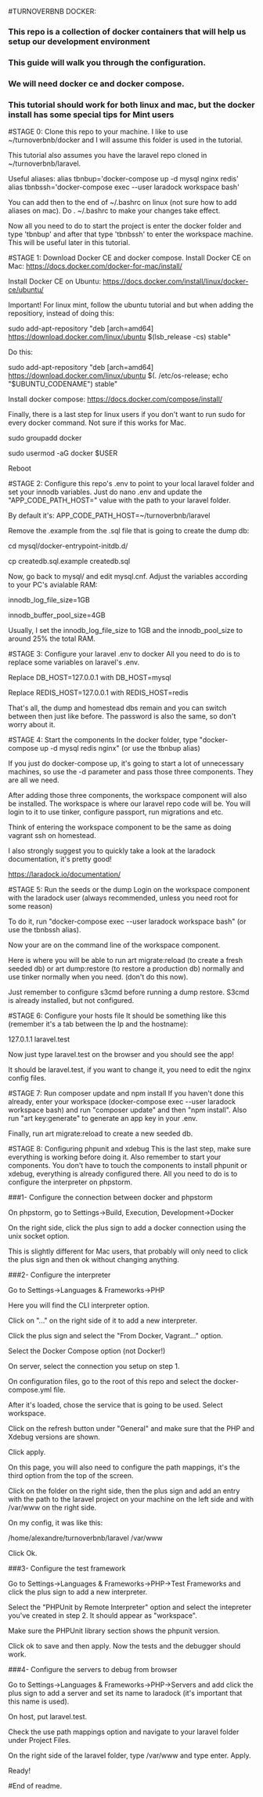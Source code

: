 #TURNOVERBNB DOCKER:

### This repo is a collection of docker containers that will help us setup our development environment ###

### This guide will walk you through the configuration. ###

### We will need docker ce and docker compose. ###
### This tutorial should work for both linux and mac, but the docker install has some special tips for Mint users ###


#STAGE 0: Clone this repo to your machine. 
I like to use ~/turnoverbnb/docker and I will assume this folder is used in the tutorial.

This tutorial also assumes you have the laravel repo cloned in ~/turnoverbnb/laravel.

Useful aliases:
alias tbnbup='docker-compose up -d mysql nginx redis'
alias tbnbssh='docker-compose exec --user laradock workspace bash' 

You can add then to the end of ~/.bashrc on linux (not sure how to add aliases on mac).
Do . ~/.bashrc to make your changes take effect.

Now all you need to do to start the project is enter the docker folder and type 'tbnbup' and after that
type 'tbnbssh' to enter the workspace machine. This will be useful later in this tutorial.

#STAGE 1: Download Docker CE and docker compose.
Install Docker CE on Mac: https://docs.docker.com/docker-for-mac/install/

Install Docker CE on Ubuntu: https://docs.docker.com/install/linux/docker-ce/ubuntu/

Important! For linux mint, follow the ubuntu tutorial and but when adding the repositiory, instead of doing this:

sudo add-apt-repository "deb [arch=amd64] https://download.docker.com/linux/ubuntu $(lsb_release -cs) stable"

Do this:

sudo add-apt-repository "deb [arch=amd64] https://download.docker.com/linux/ubuntu $(. /etc/os-release; echo "$UBUNTU_CODENAME") stable"

Install docker compose: https://docs.docker.com/compose/install/

Finally, there is a last step for linux users if you don't want to run sudo for every docker command. Not sure if this works for Mac.

sudo groupadd docker

sudo usermod -aG docker $USER

Reboot

#STAGE 2: Configure this repo's .env to point to your local laravel folder and set your innodb variables.
Just do nano .env and update the "APP_CODE_PATH_HOST=" value with the path to your laravel folder. 

By default it's: APP_CODE_PATH_HOST=~/turnoverbnb/laravel

Remove the .example from the .sql file that is going to create the dump db:

cd mysql/docker-entrypoint-initdb.d/

cp createdb.sql.example createdb.sql

Now, go back to mysql/ and edit mysql.cnf.
Adjust the variables according to your PC's avialable RAM:

innodb_log_file_size=1GB

innodb_buffer_pool_size=4GB

Usually, I set the innodb_log_file_size to 1GB and the innodb_pool_size to around 25% the total RAM.

#STAGE 3: Configure your laravel .env to docker
All you need to do is to replace some variables on laravel's .env.

Replace DB_HOST=127.0.0.1 with DB_HOST=mysql

Replace REDIS_HOST=127.0.0.1 with REDIS_HOST=redis

That's all, the dump and homestead dbs remain and you can switch between then just like before.
The password is also the same, so don't worry about it.

#STAGE 4: Start the components
In the docker folder, type "docker-compose up -d mysql redis nginx" (or use the tbnbup alias)

If you just do docker-compose up, it's going to start a lot of unnecessary machines, so use the -d parameter and 
pass those three components. They are all we need.

After adding those three components, the workspace component will also be installed. The workspace is where 
our laravel repo code will be. You will login to it to use tinker, configure passport, run migrations and etc.

Think of entering the workspace component to be the same as doing vagrant ssh on homestead. 

I also strongly suggest you to quickly take a look at the laradock documentation, it's pretty good!

https://laradock.io/documentation/

#STAGE 5: Run the seeds or the dump
Login on the workspace component with the laradock user (always recommended, unless you need root for some reason)

To do it, run "docker-compose exec --user laradock workspace bash" (or use the tbnbssh alias).

Now your are on the command line of the workspace component. 

Here is where you will be able to run art migrate:reload (to create a fresh seeded db) or art dump:restore (to restore a production db)
 normally and use tinker normally when you need. (don't do this now).

Just remember to configure s3cmd before running a dump restore. S3cmd is already installed, but not configured.

#STAGE 6: Configure your hosts file
It should be something like this (remember it's a tab between the Ip and the hostname):

127.0.1.1	laravel.test

Now just type laravel.test on the browser and you should see the app!

It should be laravel.test, if you want to change it, you need to edit the nginx config files.

#STAGE 7: Run composer update and npm install
If you haven't done this already, enter your workspace (docker-compose exec --user laradock workspace bash)
and run "composer update" and then "npm install".
Also run "art key:generate" to generate an app key in your .env.

Finally, run art migrate:reload to create a new seeded db.

#STAGE 8: Configuring phpunit and xdebug
This is the last step, make sure everything is working before doing it.
Also remember to start your components.
You don't have to touch the components to install phpunit or xdebug, everything is already configured there.
All you need to do is to configure the interpreter on phpstorm.

###1- Configure the connection between docker and phpstorm

On phpstorm, go to Settings->Build, Execution, Development->Docker

On the right side, click the plus sign to add a docker connection using the unix socket option. 

This is slightly different for Mac users, that probably will only need to click the plus sign and then ok without 
changing anything. 

###2- Configure the interpreter

Go to Settings->Languages & Frameworks->PHP

Here you will find the CLI interpreter option.

Click on "..." on the right side of it to add a new interpreter. 

Click the plus sign and select the "From Docker, Vagrant..." option.

Select the Docker Compose option (not Docker!)

On server, select the connection you setup on step 1.

On configuration files, go to the root of this repo and select the docker-compose.yml file.

After it's loaded, chose the service that is going to be used. Select workspace.

Click on the refresh button under "General" and make sure that the PHP and Xdebug versions are shown.

Click apply. 

On this page, you will also need to configure the path mappings, it's the third option from the top of the screen.

Click on the folder on the right side, then the plus sign and add an entry with the path to the laravel project
on your machine on the left side and with /var/www on the right side. 

On my config, it was like this:

/home/alexandre/turnoverbnb/laravel	/var/www

Click Ok.


###3- Configure the test framework

Go to Settings->Languages & Frameworks->PHP->Test Frameworks and click the plus sign to add a new interpreter.

Select the "PHPUnit by Remote Interpreter" option and select the intepreter you've created in step 2. It should
appear as "workspace".

Make sure the PHPUnit library section shows the phpunit version.

Click ok to save and then apply.
Now the tests and the debugger should work.

###4- Configure the servers to debug from browser

Go to Settings->Languages & Frameworks->PHP->Servers and add click the plus sign to add a server
and set its name to laradock (it's important that this name is used).

On host, put laravel.test.

Check the use path mappings option and navigate to your laravel folder under Project Files. 

On the right side of the laravel folder, type /var/www and type enter. Apply.

Ready!

#End of readme.

